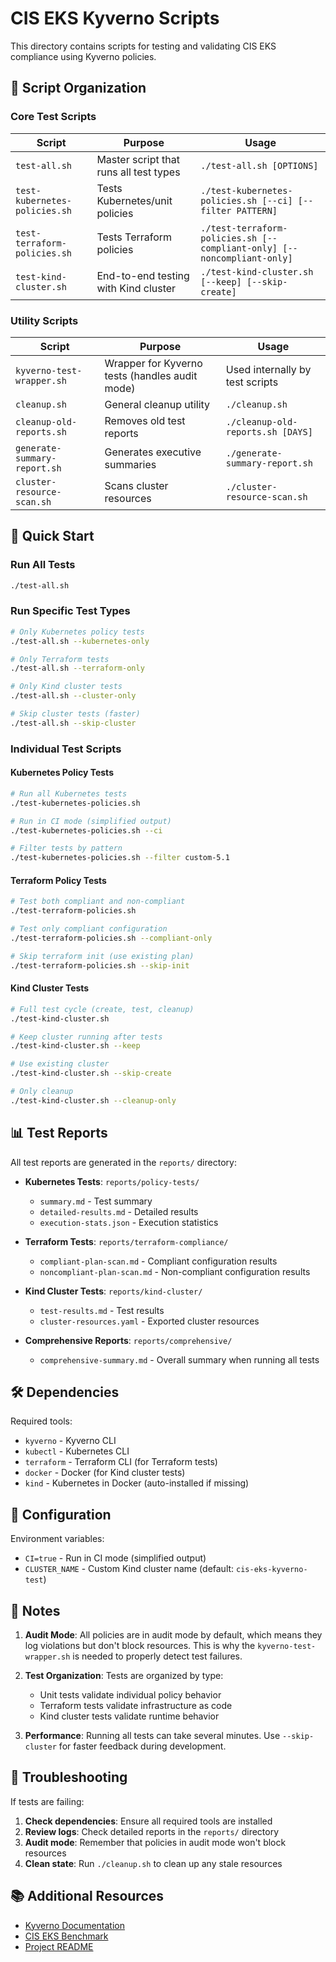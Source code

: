 # CIS EKS Kyverno Scripts

This directory contains scripts for testing and validating CIS EKS compliance using Kyverno policies.

## 📁 Script Organization

### Core Test Scripts

| Script | Purpose | Usage |
|--------|---------|-------|
| `test-all.sh` | Master script that runs all test types | `./test-all.sh [OPTIONS]` |
| `test-kubernetes-policies.sh` | Tests Kubernetes/unit policies | `./test-kubernetes-policies.sh [--ci] [--filter PATTERN]` |
| `test-terraform-policies.sh` | Tests Terraform policies | `./test-terraform-policies.sh [--compliant-only] [--noncompliant-only]` |
| `test-kind-cluster.sh` | End-to-end testing with Kind cluster | `./test-kind-cluster.sh [--keep] [--skip-create]` |

### Utility Scripts

| Script | Purpose | Usage |
|--------|---------|-------|
| `kyverno-test-wrapper.sh` | Wrapper for Kyverno tests (handles audit mode) | Used internally by test scripts |
| `cleanup.sh` | General cleanup utility | `./cleanup.sh` |
| `cleanup-old-reports.sh` | Removes old test reports | `./cleanup-old-reports.sh [DAYS]` |
| `generate-summary-report.sh` | Generates executive summaries | `./generate-summary-report.sh` |
| `cluster-resource-scan.sh` | Scans cluster resources | `./cluster-resource-scan.sh` |

## 🚀 Quick Start

### Run All Tests
```bash
./test-all.sh
```

### Run Specific Test Types
```bash
# Only Kubernetes policy tests
./test-all.sh --kubernetes-only

# Only Terraform tests
./test-all.sh --terraform-only

# Only Kind cluster tests
./test-all.sh --cluster-only

# Skip cluster tests (faster)
./test-all.sh --skip-cluster
```

### Individual Test Scripts

#### Kubernetes Policy Tests
```bash
# Run all Kubernetes tests
./test-kubernetes-policies.sh

# Run in CI mode (simplified output)
./test-kubernetes-policies.sh --ci

# Filter tests by pattern
./test-kubernetes-policies.sh --filter custom-5.1
```

#### Terraform Policy Tests
```bash
# Test both compliant and non-compliant
./test-terraform-policies.sh

# Test only compliant configuration
./test-terraform-policies.sh --compliant-only

# Skip terraform init (use existing plan)
./test-terraform-policies.sh --skip-init
```

#### Kind Cluster Tests
```bash
# Full test cycle (create, test, cleanup)
./test-kind-cluster.sh

# Keep cluster running after tests
./test-kind-cluster.sh --keep

# Use existing cluster
./test-kind-cluster.sh --skip-create

# Only cleanup
./test-kind-cluster.sh --cleanup-only
```

## 📊 Test Reports

All test reports are generated in the `reports/` directory:

- **Kubernetes Tests**: `reports/policy-tests/`
  - `summary.md` - Test summary
  - `detailed-results.md` - Detailed results
  - `execution-stats.json` - Execution statistics

- **Terraform Tests**: `reports/terraform-compliance/`
  - `compliant-plan-scan.md` - Compliant configuration results
  - `noncompliant-plan-scan.md` - Non-compliant configuration results

- **Kind Cluster Tests**: `reports/kind-cluster/`
  - `test-results.md` - Test results
  - `cluster-resources.yaml` - Exported cluster resources

- **Comprehensive Reports**: `reports/comprehensive/`
  - `comprehensive-summary.md` - Overall summary when running all tests

## 🛠️ Dependencies

Required tools:
- `kyverno` - Kyverno CLI
- `kubectl` - Kubernetes CLI
- `terraform` - Terraform CLI (for Terraform tests)
- `docker` - Docker (for Kind cluster tests)
- `kind` - Kubernetes in Docker (auto-installed if missing)

## 🔧 Configuration

Environment variables:
- `CI=true` - Run in CI mode (simplified output)
- `CLUSTER_NAME` - Custom Kind cluster name (default: `cis-eks-kyverno-test`)

## 📝 Notes

1. **Audit Mode**: All policies are in audit mode by default, which means they log violations but don't block resources. This is why the `kyverno-test-wrapper.sh` is needed to properly detect test failures.

2. **Test Organization**: Tests are organized by type:
   - Unit tests validate individual policy behavior
   - Terraform tests validate infrastructure as code
   - Kind cluster tests validate runtime behavior

3. **Performance**: Running all tests can take several minutes. Use `--skip-cluster` for faster feedback during development.

## 🐛 Troubleshooting

If tests are failing:

1. **Check dependencies**: Ensure all required tools are installed
2. **Review logs**: Check detailed reports in the `reports/` directory
3. **Audit mode**: Remember that policies in audit mode won't block resources
4. **Clean state**: Run `./cleanup.sh` to clean up any stale resources

## 📚 Additional Resources

- [Kyverno Documentation](https://kyverno.io/docs/)
- [CIS EKS Benchmark](https://www.cisecurity.org/benchmark/kubernetes)
- [Project README](../README.md)